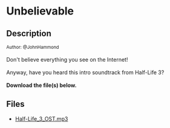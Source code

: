 # Unbelievable

## Description

<small>Author: @JohnHammond</small><br><br>Don't believe everything you see on the Internet! <br><br> Anyway, have you heard this intro soundtrack from Half-Life 3? <br><br> <b>Download the file(s) below.</b>


## Files

* [Half-Life_3_OST.mp3](files/Half-Life_3_OST.mp3)

